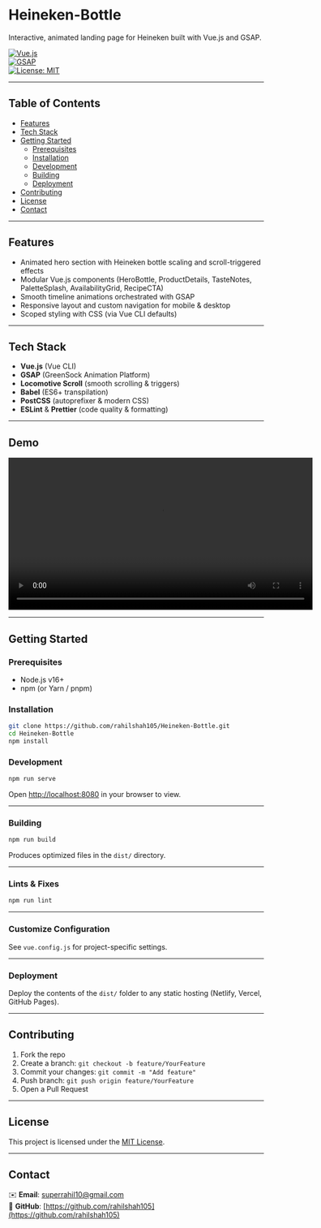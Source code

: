 # Heineken-Bottle

Interactive, animated landing page for Heineken built with Vue.js and GSAP.

[![Vue.js](https://img.shields.io/badge/Vue-3.2-blue.svg?logo=vue.js&logoColor=white)](https://vuejs.org/)  
[![GSAP](https://img.shields.io/badge/GSAP-3.11-green.svg?logo=greensock&logoColor=white)](https://greensock.com/gsap/)  
[![License: MIT](https://img.shields.io/badge/license-MIT-blue.svg)](/LICENSE)

---

## Table of Contents

- [Features](#features)
- [Tech Stack](#tech-stack)
- [Getting Started](#getting-started)
  - [Prerequisites](#prerequisites)
  - [Installation](#installation)
  - [Development](#development)
  - [Building](#building)
  - [Deployment](#deployment)
- [Contributing](#contributing)
- [License](#license)
- [Contact](#contact)

---

## Features

- Animated hero section with Heineken bottle scaling and scroll-triggered effects
- Modular Vue.js components (HeroBottle, ProductDetails, TasteNotes, PaletteSplash, AvailabilityGrid, RecipeCTA)
- Smooth timeline animations orchestrated with GSAP
- Responsive layout and custom navigation for mobile & desktop
- Scoped styling with CSS (via Vue CLI defaults)

---

## Tech Stack

- **Vue.js** (Vue CLI)
- **GSAP** (GreenSock Animation Platform)
- **Locomotive Scroll** (smooth scrolling & triggers)
- **Babel** (ES6+ transpilation)
- **PostCSS** (autoprefixer & modern CSS)
- **ESLint** & **Prettier** (code quality & formatting)

---

## Demo

<video src="https://github.com/rahilshah105/Heineken-Bottle/raw/main/public/demo.mp4" controls width="600"></video>

---

## Getting Started

### Prerequisites

- Node.js v16+
- npm (or Yarn / pnpm)

### Installation

```bash
git clone https://github.com/rahilshah105/Heineken-Bottle.git
cd Heineken-Bottle
npm install
```

### Development

```bash
npm run serve
```

Open [http://localhost:8080](http://localhost:8080) in your browser to view.

---

### Building

```bash
npm run build
```

Produces optimized files in the `dist/` directory.

---

### Lints & Fixes

```bash
npm run lint
```

---

### Customize Configuration

See `vue.config.js` for project-specific settings.

---

### Deployment

Deploy the contents of the `dist/` folder to any static hosting (Netlify, Vercel, GitHub Pages).

---

## Contributing

1. Fork the repo
2. Create a branch: `git checkout -b feature/YourFeature`
3. Commit your changes: `git commit -m "Add feature"`
4. Push branch: `git push origin feature/YourFeature`
5. Open a Pull Request

---

## License

This project is licensed under the [MIT License](LICENSE).

---

## Contact

✉️ **Email**: [superrahil10@gmail.com](mailto:superrahil10@gmail.com)  
🐙 **GitHub**: [https://github.com/rahilshah105](https://github.com/rahilshah105)
